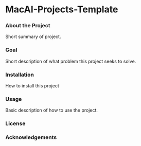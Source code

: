 # MacAI-Projects-Template

### About the Project

Short summary of project.

### Goal

Short description of what problem this project seeks to solve.

### Installation

How to install this project

### Usage

Basic description of how to use the project.

### License

### Acknowledgements
